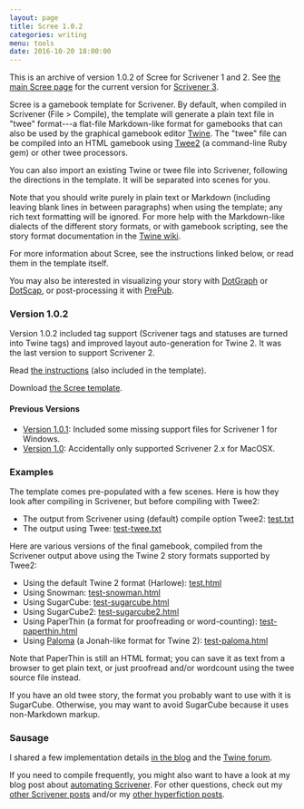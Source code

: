 ```yaml
---
layout: page
title: Scree 1.0.2
categories: writing
menu: tools
date: 2016-10-20 18:00:00
---
```

This is an archive of version 1.0.2 of Scree for Scrivener 1 and 2.  See [the main Scree page](/tools/scree/) for the current version for [Scrivener 3](http://www.literatureandlatte.com/scrivener.php).

Scree is a gamebook template for Scrivener.  By default, when compiled in Scrivener (File > Compile), the template will generate a plain text file in "twee" format---a flat-file Markdown-like format for gamebooks that can also be used by the graphical gamebook editor [Twine](http://twinery.org).  The "twee" file can be compiled into an HTML gamebook using [Twee2](http://twee2.danq.me) (a command-line Ruby gem) or other twee processors.

You can also import an existing Twine or twee file into Scrivener, following the directions in the template.  It will be separated into scenes for you.

Note that you should write purely in plain text or Markdown (including leaving blank lines in between paragraphs) when using the template; any rich text formatting will be ignored.  For more help with the Markdown-like dialects of the different story formats, or with gamebook scripting, see the story format documentation in the [Twine wiki](https://twinery.org/wiki/).

For more information about Scree, see the instructions linked below, or read them in the template itself.

You may also be interested in visualizing your story with [DotGraph](/tools/scree/dotgraph/) or [DotScap](/tools/scree/dotscap/), or post-processing it with [PrePub](/tools/scree/prepub/).

### Version 1.0.2

Version 1.0.2 included tag support (Scrivener tags and statuses are turned into Twine tags) and improved layout auto-generation for Twine 2.  It was the last version to support Scrivener 2.

Read [the instructions](ScreeFormat.html) (also included in the template).

Download [the Scree template](Scree.zip).

#### Previous Versions

* [Version 1.0.1](/tools/scree/1.0.1/): Included some missing support files for Scrivener 1 for Windows.
* [Version 1.0](/tools/scree/1.0/): Accidentally only supported Scrivener 2.x for MacOSX.

### Examples

The template comes pre-populated with a few scenes.  Here is how they look after compiling in Scrivener, but before compiling with Twee2:

* The output from Scrivener using (default) compile option Twee2: [test.txt](test.txt)
* The output using Twee: [test-twee.txt](test-twee.txt)

Here are various versions of the final gamebook, compiled from the Scrivener output above using the Twine 2 story formats supported by Twee2:

* Using the default Twine 2 format (Harlowe): [test.html](test.html)
* Using Snowman: [test-snowman.html](test-snowman.html)
* Using SugarCube: [test-sugarcube.html](test-sugarcube.html)
* Using SugarCube2: [test-sugarcube2.html](test-sugarcube2.html)
* Using PaperThin (a format for proofreading or word-counting): [test-paperthin.html](test-paperthin.html)
* Using [Paloma](/tools/scree/paloma/) (a Jonah-like format for Twine 2): [test-paloma.html](test-paloma.html)

Note that PaperThin is still an HTML format; you can save it as text from a browser to get plain text, or just proofread and/or wordcount using the twee source file instead.

If you have an old twee story, the format you probably want to use with it is SugarCube.  Otherwise, you may want to avoid SugarCube because it uses non-Markdown markup.

### Sausage

I shared a few implementation details [in the blog](/blog/2016/10/20/scree/) and the [Twine forum](https://twinery.org/forum/discussion/7474/using-external-ide).

If you need to compile frequently, you might also want to have a look at my blog post about [automating Scrivener](/blog/2017/10/08/autoscrivener/).  For other questions, check out my [other Scrivener posts](/blog/tags/Scrivener/) and/or my [other hyperfiction posts](/blog/tags/hyperfiction/).
